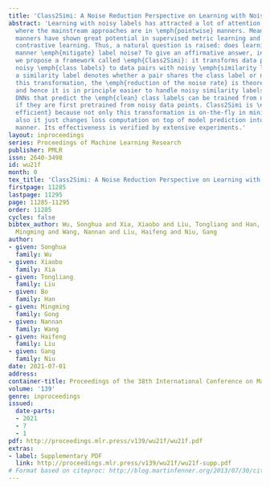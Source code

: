```yaml
---
title: 'Class2Simi: A Noise Reduction Perspective on Learning with Noisy Labels'
abstract: 'Learning with noisy labels has attracted a lot of attention in recent years,
  where the mainstream approaches are in \emph{pointwise} manners. Meanwhile, \emph{pairwise}
  manners have shown great potential in supervised metric learning and unsupervised
  contrastive learning. Thus, a natural question is raised: does learning in a pairwise
  manner \emph{mitigate} label noise? To give an affirmative answer, in this paper,
  we propose a framework called \emph{Class2Simi}: it transforms data points with
  noisy \emph{class labels} to data pairs with noisy \emph{similarity labels}, where
  a similarity label denotes whether a pair shares the class label or not. Through
  this transformation, the \emph{reduction of the noise rate} is theoretically guaranteed,
  and hence it is in principle easier to handle noisy similarity labels. Amazingly,
  DNNs that predict the \emph{clean} class labels can be trained from noisy data pairs
  if they are first pretrained from noisy data points. Class2Simi is \emph{computationally
  efficient} because not only this transformation is on-the-fly in mini-batches, but
  also it just changes loss computation on top of model prediction into a pairwise
  manner. Its effectiveness is verified by extensive experiments.'
layout: inproceedings
series: Proceedings of Machine Learning Research
publisher: PMLR
issn: 2640-3498
id: wu21f
month: 0
tex_title: 'Class2Simi: A Noise Reduction Perspective on Learning with Noisy Labels'
firstpage: 11285
lastpage: 11295
page: 11285-11295
order: 11285
cycles: false
bibtex_author: Wu, Songhua and Xia, Xiaobo and Liu, Tongliang and Han, Bo and Gong,
  Mingming and Wang, Nannan and Liu, Haifeng and Niu, Gang
author:
- given: Songhua
  family: Wu
- given: Xiaobo
  family: Xia
- given: Tongliang
  family: Liu
- given: Bo
  family: Han
- given: Mingming
  family: Gong
- given: Nannan
  family: Wang
- given: Haifeng
  family: Liu
- given: Gang
  family: Niu
date: 2021-07-01
address:
container-title: Proceedings of the 38th International Conference on Machine Learning
volume: '139'
genre: inproceedings
issued:
  date-parts:
  - 2021
  - 7
  - 1
pdf: http://proceedings.mlr.press/v139/wu21f/wu21f.pdf
extras:
- label: Supplementary PDF
  link: http://proceedings.mlr.press/v139/wu21f/wu21f-supp.pdf
# Format based on citeproc: http://blog.martinfenner.org/2013/07/30/citeproc-yaml-for-bibliographies/
---
```


